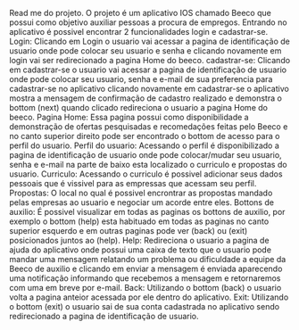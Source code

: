 Read me do projeto.
O projeto é um aplicativo IOS chamado Beeco que possui como objetivo auxiliar pessoas a procura de empregos.
Entrando no aplicativo é possivel encontrar 2 funcionalidades login e cadastrar-se.
Login: Clicando em Login o usuario vai acessar a pagina de identificação de usuario onde pode colocar seu usuario e senha e clicando novamente em login vai ser redirecionado a pagina Home do beeco.
cadastrar-se: Clicando em cadastrar-se o usuario vai acessar a pagina de identificação de usuario onde pode colocar seu usuario, senha e e-mail de sua preferencia para cadastrar-se no aplicativo clicando novamente em cadastrar-se o aplicativo mostra a mensagem de confirmação de cadastro realizado e demonstra o bottom (next) quando clicado redireciona o usuario a pagina Home do beeco.
Pagina Home: Essa pagina possui como disponibilidade a demonstração de ofertas pesquisadas e recomedações feitas pelo Beeco e no canto superior direito pode ser encontrado o bottom de acesso para o perfil do usuario.
Perfil do usuario: Acessando o perfil é disponibilizado a pagina de identificação de usuario onde pode colocar/mudar seu usuario, senha e e-mail na parte de baixo esta localizado o curriculo e propostas do usuario.
Curriculo: Acessando o curriculo é possivel adicionar seus dados pessoais que é vissivel para as empressas que acessam seu perfil.
Propostas: O local no qual é possivel encrontrar as propostas mandado pelas empresas ao usuario e negociar um acorde entre eles.
Bottons de auxilio: É possivel visualizar em todas as paginas os bottons de auxilio, por exemplo o bottom (help) esta habituado em todas as paginas no canto superior esquerdo e em outras paginas pode ver (back) ou (exit) posicionados juntos ao (help).
Help: Redireciona o usuario a pagina de ajuda do aplicativo onde possui uma caixa de texto que o usuario pode mandar uma mensagem relatando um problema ou dificuldade a equipe da Beeco de auxilio e clicando em enviar a mensagem é enviada aparecendo uma notificação informando que recebemos a mensagem e retornaremos com uma em breve por e-mail.
Back: Utilizando o bottom (back) o usuario volta a pagina anteior acessada por ele dentro do aplicativo.
Exit: Utilizando o bottom (exit) o usuario sai de sua conta cadastrada no aplicativo sendo redirecionado a pagina de identificação de usuario.
